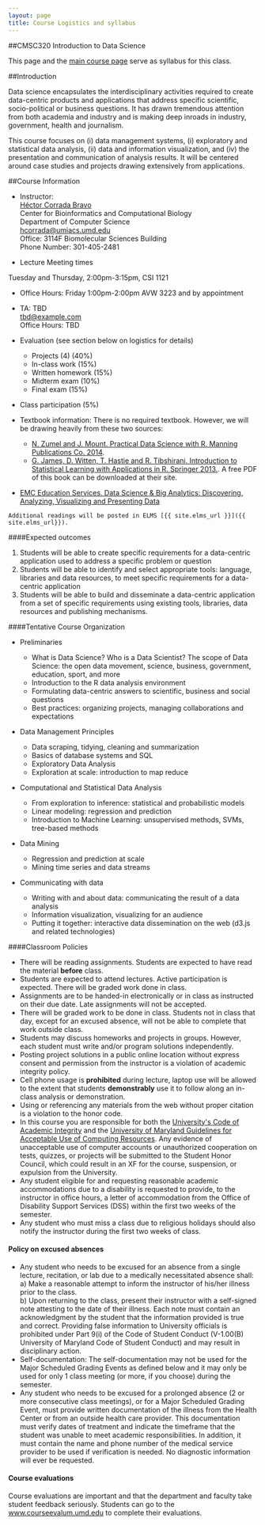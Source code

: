 ```yaml
---
layout: page
title: Course Logistics and syllabus
---
```


##CMSC320 Introduction to Data Science

This page and the [main course page](index.html) serve as syllabus for this class.

##Introduction

Data science encapsulates the interdisciplinary activities required to
 create data-centric products and applications that address specific
 scientific, socio-political or business questions.
 It has drawn tremendous attention from both academia and industry and
 is making deep inroads in industry, government, health and journalism.

This course focuses on (i) data management systems, (i) exploratory and statistical data analysis,
(ii) data and information visualization, and (iv) the presentation
and communication of analysis results.
It will be centered around case studies and projects drawing extensively from applications.

##Course Information


*	Instructor:  
	[H&eacute;ctor Corrada Bravo](http://www.cbcb.umd.edu/~hcorrada)  
	Center for Bioinformatics and Computational Biology  
	Department of Computer Science  
	<hcorrada@umiacs.umd.edu>  
	Office: 3114F Biomolecular Sciences Building  
	Phone Number: 301-405-2481

*	Lecture Meeting times  

  Tuesday and Thursday, 2:00pm-3:15pm, CSI 1121    

*	Office Hours: Friday 1:00pm-2:00pm AVW 3223 and by appointment

*	TA: TBD  
	<tbd@example.com>  
	Office Hours: TBD  

*	Evaluation (see section below on logistics for details)

	*    Projects (4) (40%)
	*    In-class work (15%)
	*    Written homework (15%)
	*    Midterm exam (10%)
	*    Final exam (15%)
  *    Class participation (5%)

*   Textbook information:
    	There is no required textbook. However, we will be drawing heavily
    	from these two sources:
	*  [N. Zumel and J. Mount. Practical Data Science with R. Manning Publications Co. 2014](http://www.manning.com/zumel/).   
	*  [G. James, D. Witten, T. Hastie and R. Tibshirani. Introduction to Statistical Learning with Applications in R. Springer 2013.](http://www-bcf.usc.edu/~gareth/ISL/). A
	   free PDF of this book can be downloaded at their
	   site.
  *  [EMC Education Services. Data Science & Big Analytics: Discovering, Analyzing, Visualizing and Presenting Data](http://www.wiley.com/WileyCDA/WileyTitle/productCd-111887613X.html)

	Additional readings will be posted in ELMS [{{ site.elms_url }}]({{ site.elms_url}}).

####Expected outcomes

1) Students will be able to create specific requirements for a
data-centric application used to address a specific problem or
question  
2) Students will be able to identify and select appropriate tools:
language, libraries and data resources, to meet specific requirements
for a data-centric application  
3) Students will be able to build and disseminate a data-centric
application from a set of specific requirements using existing tools,
libraries, data resources and publishing mechanisms.  

####Tentative Course Organization

- Preliminaries

	- What is Data Science? Who is a Data Scientist? The scope of Data
	  Science: the open data movement, science, business, government,
	  education, sport, and more
	- Introduction to the R data analysis environment
	- Formulating data-centric answers to scientific, business and
      social questions
	- Best practices: organizing projects, managing collaborations and
  expectations

- Data Management Principles
  - Data scraping, tidying, cleaning and summarization
  - Basics of database systems and SQL
  - Exploratory Data Analysis
  - Exploration at scale: introduction to map reduce

- Computational and Statistical Data Analysis
	- From exploration to inference: statistical and probabilistic models
	- Linear modeling: regression and prediction
	- Introduction to Machine Learning: unsupervised methods, SVMs, tree-based methods

- Data Mining
  - Regression and prediction at scale
  - Mining time series and data streams

- Communicating with data
  - Writing with and about data: communicating the result of a data
    analysis
  - Information visualization, visualizing for an
    audience
  - Putting it together: interactive data dissemination on the web
    (d3.js and related technologies)


####Classroom Policies
* There will be reading assignments. Students are expected to have read the material **before** class.
* Students are expected to attend lectures. Active participation is expected. There will be graded work done in class.
* Assignments are to be handed-in electronically or in class as instructed on their due date. Late assignments will not be accepted.  
* There will be graded work to be done in class. Students not in class that day, except for an excused absence, will not be able to complete that work outside class.  
* Students may discuss homeworks and projects in groups. However, each
  student must write and/or program solutions independently.  
* Posting project solutions in a public online location without
  express consent and permission from the instructor is a violation of
  academic integrity policy.  
* Cell phone usage is **prohibited** during lecture, laptop use will be allowed to the extent that students **demonstrably** use it to follow along an in-class analysis or demonstration.  
* Using or referencing any materials from the web without proper citation is a violation to the honor code.   
* In this course you are responsible for both the [University's Code of Academic Integrity](http://www.jpo.umd.edu/) and the [University of Maryland Guidelines for Acceptable Use of Computing Resources](http://www.nethics.umd.edu/aup/). Any evidence of unacceptable use of computer accounts or unauthorized cooperation on tests, quizzes, or projects will be submitted to the Student Honor Council, which could result in an XF for the course, suspension, or expulsion from the University.
* Any student eligible for and requesting reasonable academic accommodations due to a disability is requested to provide, to the instructor in office hours, a letter of accommodation from the Office of Disability Support Services (DSS) within the first two weeks of the semester.
* Any student who must miss a class due to religious holidays should also notify the instructor during the first two weeks of class.  

#### Policy on excused absences ####

* Any student who needs to be excused for an absence from a single
lecture, recitation, or lab due to a medically necessitated absence shall:
   a) Make a reasonable attempt to inform the instructor of his/her
illness prior to the class.  
   b) Upon returning to the class, present their instructor with a
self-signed note attesting to the date of their illness.  Each note must
contain an acknowledgment by the student that the information provided
is true and correct.  Providing false information to University
officials is prohibited under Part 9(i) of the Code of Student Conduct
(V-1.00(B) University of Maryland Code of Student Conduct) and may
result in disciplinary action.  
* Self-documentation: The self-documentation may not be used for the
Major Scheduled Grading Events as defined below and it may only be
used for only 1 class meeting (or more, if you choose) during the
semester.  
* Any student who needs to be excused for a prolonged absence (2 or more consecutive class meetings), or for a Major Scheduled Grading Event, must provide written documentation of the illness from the Health Center or from an outside health care provider. This documentation must verify dates of treatment
and indicate the timeframe that the student was unable to meet academic
responsibilities. In addition, it must contain the name and phone number
of the medical service provider to be used if verification is needed. No
diagnostic information will ever be requested.

#### Course evaluations ####

Course evaluations are important and that the department and faculty
take student feedback seriously.  Students can go to the www.courseevalum.umd.edu to complete their evaluations.
